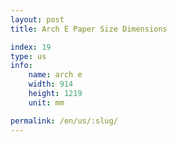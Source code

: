 ```yaml
---
layout: post
title: Arch E Paper Size Dimensions

index: 19
type: us
info:
    name: arch e
    width: 914
    height: 1219
    unit: mm

permalink: /en/us/:slug/
---
```



